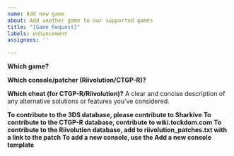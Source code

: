 ```yaml
---
name: Add new game
about: Add another game to our supported games
title: "[Game Request]"
labels: enhancement
assignees: ''

---
```


**Which game?**

**Which console/patcher (Riivolution/CTGP-R)?**

**Which cheat (for CTGP-R/Riivolution)?**
A clear and concise description of any alternative solutions or features you've considered.

**To contribute to the 3DS database, please contribute to Sharkive**
**To contribute to the CTGP-R database, contribute to wiki.tockdom.com**
**To contribute to the Riivolution database, add to riivolution_patches.txt with a link to the patch**
**To add a new console, use the Add a new console template**
